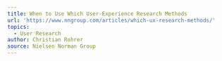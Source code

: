 ```yaml
---
title: When to Use Which User-Experience Research Methods
url: 'https://www.nngroup.com/articles/which-ux-research-methods/'
topics:
  - User Research
author: Christian Rohrer
source: Nielsen Norman Group
---
```


